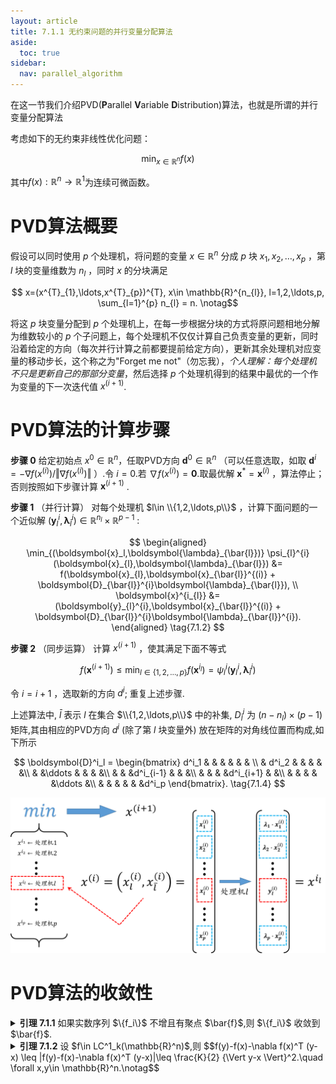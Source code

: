 ```yaml
---
layout: article
title: 7.1.1 无约束问题的并行变量分配算法
aside:
  toc: true
sidebar:
  nav: parallel_algorithm
---
```

在这一节我们介绍PVD(**P**arallel **V**ariable **D**istribution)算法，也就是所谓的并行变量分配算法

考虑如下的无约束非线性优化问题：

$$\min_{x\in \mathbb{R}^{n}} f(x) \tag{7.1.1}$$

其中$f(x):\mathbb{R}^{n}\rightarrow \mathbb{R}^{1}$为连续可微函数。

# PVD算法概要

假设可以同时使用 $p$ 个处理机，将问题的变量 $x\in \mathbb{R}^{n}$ 分成 $p$ 块 $x_{1},x_{2},\ldots,x_{p}$ ，第 $l$ 块的变量维数为 $n_{l}$ ，同时 $x$ 的分块满足

$$ x=(x^{T}_{1},\ldots,x^{T}_{p})^{T}, x\in \mathbb{R}^{n_{l}}, l=1,2,\ldots,p, \sum_{l=1}^{p} n_{l} = n. \notag$$

将这 $p$ 块变量分配到 $p$ 个处理机上，在每一步根据分块的方式将原问题相地分解为维数较小的 $p$ 个子问题上，每个处理机不仅仅计算自己负责变量的更新，同时沿着给定的方向（每次并行计算之前都要提前给定方向），更新其余处理机对应变量的移动步长，这个称之为"Forget me not"（勿忘我），*个人理解：每个处理机不只是更新自己的那部分变量*，然后选择 $p$ 个处理机得到的结果中最优的一个作为变量的下一次迭代值 $x^{(i+1)}$.

# PVD算法的计算步骤

**步骤 $0$** 给定初始点 $x^{0}\in \mathbb{R}^{n}$，任取PVD方向 $\boldsymbol{d}^0\in \mathbb{R}^{n}$ （可以任意选取，如取 $\boldsymbol{d}^{i}=-\nabla f(x^{(i)})/\Vert \nabla f(x^{(i)}) \Vert$ ）.令 $i=0$.若 $\nabla f(x^{(i)}) = \mathbf{0}$.取最优解 $\boldsymbol{x}^{*} = \boldsymbol{x}^{(i)}$ ，算法停止；否则按照如下步骤计算 $\boldsymbol{x}^{(i+1)}$ .

**步骤 $1$** （并行计算） 对每个处理机 $l\in \\{1,2,\ldots,p\\}$ ，计算下面问题的一个近似解 $(\boldsymbol{y}_{l}^{i},\boldsymbol{\lambda}_{\bar{l}}^{i}) \in \mathbb{R}^{n_{l}} \times \mathbb{R}^{p-1}$ :

$$
\begin{aligned}
\min_{(\boldsymbol{x}_l,\boldsymbol{\lambda}_{\bar{l}})} \psi_{l}^{i} (\boldsymbol{x}_{l},\boldsymbol{\lambda}_{\bar{l}}) &= f(\boldsymbol{x}_{l},\boldsymbol{x}_{\bar{l}}^{(i)} + \boldsymbol{D}_{\bar{l}}^{i}\boldsymbol{\lambda}_{\bar{l}}), \\
\boldsymbol{x}^{i_{l}} &= (\boldsymbol{y}_{l}^{i},\boldsymbol{x}_{\bar{l}}^{(i)} + \boldsymbol{D}_{\bar{l}}^{i}\boldsymbol{\lambda}_{\bar{l}}^{i}).
\end{aligned} \tag{7.1.2}
$$

**步骤 $2$** （同步运算） 计算 $x^{(i+1)}$ ，使其满足下面不等式

$$f(\boldsymbol{x}^{(i+1)}) \leq \min_{l\in \{1,2,\ldots,p\}} f(\boldsymbol{x}^{i_{l}}) = \psi_{l}^{i} (\boldsymbol{y}_{l}^{i},\boldsymbol{\lambda}_{\bar{l}}^{i})  \tag{7.1.3}$$

令 $i = i + 1$ ，选取新的方向 $d^{i}$; 重复上述步骤. 

上述算法中, $\bar{l}$ 表示 $l$ 在集合 $\\{1,2,\ldots,p\\}$ 中的补集, $D^i_{\bar{l}}$ 为 $(n - n_l)\times(p-1)$ 矩阵,其由相应的PVD方向 $d^i$ (除了第 $l$ 块变量外) 放在矩阵的对角线位置而构成,如下所示

$$
\boldsymbol{D}^i_l = 
\begin{bmatrix}
    d^i_1 & & & & & & \\
    & d^i_2 & & & & &\\
    & &\ddots & & & &\\
    & & &d^i_{i-1} & & &\\
    & & & &d^i_{i+1} & &\\
    & & & & &\ddots &\\
    & & & & & &d^i_p
\end{bmatrix}. \tag{7.1.4}
$$

![PVD流程](/post_image/parallel-algorithm/PVD流程.png)

# PVD算法的收敛性
<details><summary> <b>引理 7.1.1</b> 如果实数序列 $\{f_i\}$ 不增且有聚点 $\bar{f}$,则 $\{f_i\}$ 收敛到 $\bar{f}$. </summary>
证明 首先证明序列 $\{f_i\}$ 下方有界.设 $f_{i_j} \rightarrow \bar{f}$. 若 $\{f_i\}$ 下方无界，则存在 $i,j$ 满足
  $$\bar{f} > f_i （因为\{f_i\}是下方无界的），\notag$$
  $$f_i \geq f_{i_j} （因为\{f_i\}是非增序列），\notag$$
  $$f_{i_j} \geq \bar{f} （因为\{f_{i_j}\}非增加且收敛到\bar{f}）.\notag$$
  矛盾！因此 $\{f_i\}$ 是下方有界的，其又非增，所以一定收敛，且一定收敛到 $\bar{f}$. $\Box$
</details>

<details><summary> <b>引理 7.1.2</b> 设 $f\in LC^1_k(\mathbb{R}^n)$,则
$$f(y)-f(x)-\nabla f(x)^T (y-x) \leq |f(y)-f(x)-\nabla f(x)^T (y-x)|\leq \frac{K}{2} {\Vert y-x \Vert}^2.\quad \forall x,y\in \mathbb{R}^n.\notag$$ </summary>
书上没有写,我也不会证!
</details>
